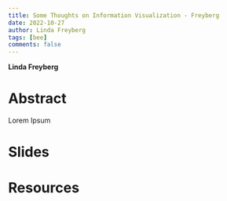 ```yaml
---
title: Some Thoughts on Information Visualization - Freyberg
date: 2022-10-27
author: Linda Freyberg
tags: [bee]
comments: false
---
```


**Linda Freyberg**

# Abstract 

Lorem Ipsum

# Slides

# Resources
